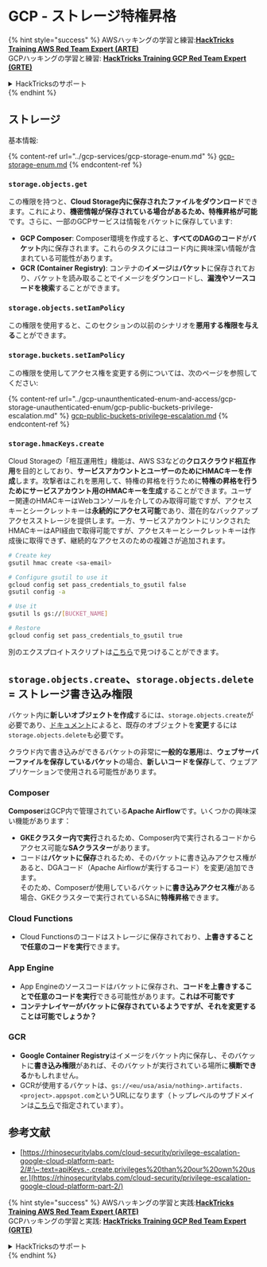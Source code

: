 # GCP - ストレージ特権昇格

{% hint style="success" %}
AWSハッキングの学習と練習:<img src="/.gitbook/assets/image.png" alt="" data-size="line">[**HackTricks Training AWS Red Team Expert (ARTE)**](https://training.hacktricks.xyz/courses/arte)<img src="/.gitbook/assets/image.png" alt="" data-size="line">\
GCPハッキングの学習と練習: <img src="/.gitbook/assets/image (2).png" alt="" data-size="line">[**HackTricks Training GCP Red Team Expert (GRTE)**<img src="/.gitbook/assets/image (2).png" alt="" data-size="line">](https://training.hacktricks.xyz/courses/grte)

<details>

<summary>HackTricksのサポート</summary>

* [**サブスクリプションプラン**](https://github.com/sponsors/carlospolop)をチェック！
* 💬 [**Discordグループ**](https://discord.gg/hRep4RUj7f)に参加するか、[**telegramグループ**](https://t.me/peass)に参加するか、**Twitter** 🐦 [**@hacktricks\_live**](https://twitter.com/hacktricks\_live)**をフォロー**してください。
* **HackTricks**と**HackTricks Cloud**のgithubリポジトリにPRを提出して**ハッキングテクニックを共有**してください。

</details>
{% endhint %}

## ストレージ

基本情報:

{% content-ref url="../gcp-services/gcp-storage-enum.md" %}
[gcp-storage-enum.md](../gcp-services/gcp-storage-enum.md)
{% endcontent-ref %}

### `storage.objects.get`

この権限を持つと、**Cloud Storage内に保存されたファイルをダウンロード**できます。これにより、**機密情報が保存されている場合があるため、特権昇格が可能**です。さらに、一部のGCPサービスは情報をバケットに保存しています:

* **GCP Composer**: Composer環境を作成すると、**すべてのDAGのコード**が**バケット**内に保存されます。これらのタスクにはコード内に興味深い情報が含まれている可能性があります。
* **GCR (Container Registry)**: コンテナの**イメージ**は**バケット**に保存されており、バケットを読み取ることでイメージをダウンロードし、**漏洩やソースコードを検索**することができます。

### `storage.objects.setIamPolicy`

この権限を使用すると、このセクションの以前のシナリオを**悪用する権限を与える**ことができます。

### **`storage.buckets.setIamPolicy`**

この権限を使用してアクセス権を変更する例については、次のページを参照してください:

{% content-ref url="../gcp-unaunthenticated-enum-and-access/gcp-storage-unauthenticated-enum/gcp-public-buckets-privilege-escalation.md" %}
[gcp-public-buckets-privilege-escalation.md](../gcp-unaunthenticated-enum-and-access/gcp-storage-unauthenticated-enum/gcp-public-buckets-privilege-escalation.md)
{% endcontent-ref %}

### `storage.hmacKeys.create`

Cloud Storageの「相互運用性」機能は、AWS S3などの**クロスクラウド相互作用**を目的としており、**サービスアカウントとユーザーのためにHMACキーを作成**します。攻撃者はこれを悪用して、特権の昇格を行うために**特権の昇格を行うためにサービスアカウント用のHMACキーを生成**することができます。ユーザー関連のHMACキーはWebコンソールを介してのみ取得可能ですが、アクセスキーとシークレットキーは**永続的にアクセス可能**であり、潜在的なバックアップアクセスストレージを提供します。一方、サービスアカウントにリンクされたHMACキーはAPI経由で取得可能ですが、アクセスキーとシークレットキーは作成後に取得できず、継続的なアクセスのための複雑さが追加されます。
```bash
# Create key
gsutil hmac create <sa-email>

# Configure gsutil to use it
gcloud config set pass_credentials_to_gsutil false
gsutil config -a

# Use it
gsutil ls gs://[BUCKET_NAME]

# Restore
gcloud config set pass_credentials_to_gsutil true
```
別のエクスプロイトスクリプトは[こちら](https://github.com/RhinoSecurityLabs/GCP-IAM-Privilege-Escalation/blob/master/ExploitScripts/storage.hmacKeys.create.py)で見つけることができます。

## `storage.objects.create`、`storage.objects.delete` = ストレージ書き込み権限

バケット内に**新しいオブジェクトを作成**するには、`storage.objects.create`が必要であり、[ドキュメント](https://cloud.google.com/storage/docs/access-control/iam-permissions#object\_permissions)によると、既存のオブジェクトを**変更**するには`storage.objects.delete`も必要です。

クラウド内で書き込みができるバケットの非常に**一般的な悪用**は、**ウェブサーバーファイルを保存しているバケット**の場合、**新しいコードを保存**して、ウェブアプリケーションで使用される可能性があります。

### Composer

**Composer**はGCP内で管理されている**Apache Airflow**です。いくつかの興味深い機能があります：

- **GKEクラスター内で実行**されるため、Composer内で実行されるコードからアクセス可能な**SAクラスター**があります。
- コードは**バケットに保存**されるため、そのバケットに書き込みアクセス権があると、DGAコード（Apache Airflowが実行するコード）を変更/追加できます。\
そのため、Composerが使用しているバケットに**書き込みアクセス権**がある場合、GKEクラスターで実行されているSAに**特権昇格**できます。

### Cloud Functions

- Cloud Functionsのコードはストレージに保存されており、**上書きすることで任意のコードを実行**できます。

### App Engine

- App Engineのソースコードはバケットに保存され、**コードを上書きすることで任意のコードを実行**できる可能性があります。**これは不可能です**
- **コンテナレイヤーがバケットに保存されているようですが、それを変更することは可能でしょうか？**

### GCR

- **Google Container Registry**はイメージをバケット内に保存し、そのバケットに**書き込み権限**があれば、そのバケットが実行されている場所に**横断できる**かもしれません。
- GCRが使用するバケットは、`gs://<eu/usa/asia/nothing>.artifacts.<project>.appspot.com`というURLになります（トップレベルのサブドメインは[こちら](https://cloud.google.com/container-registry/docs/pushing-and-pulling)で指定されています）。

## **参考文献**

- [https://rhinosecuritylabs.com/cloud-security/privilege-escalation-google-cloud-platform-part-2/#:\~:text=apiKeys.-,create,privileges%20than%20our%20own%20user.](https://rhinosecuritylabs.com/cloud-security/privilege-escalation-google-cloud-platform-part-2/)

{% hint style="success" %}
AWSハッキングの学習と実践:<img src="/.gitbook/assets/image.png" alt="" data-size="line">[**HackTricks Training AWS Red Team Expert (ARTE)**](https://training.hacktricks.xyz/courses/arte)<img src="/.gitbook/assets/image.png" alt="" data-size="line">\
GCPハッキングの学習と実践: <img src="/.gitbook/assets/image (2).png" alt="" data-size="line">[**HackTricks Training GCP Red Team Expert (GRTE)**<img src="/.gitbook/assets/image (2).png" alt="" data-size="line">](https://training.hacktricks.xyz/courses/grte)

<details>

<summary>HackTricksのサポート</summary>

- [**サブスクリプションプラン**](https://github.com/sponsors/carlospolop)をチェック！
- 💬 [**Discordグループ**](https://discord.gg/hRep4RUj7f)や[**telegramグループ**](https://t.me/peass)に**参加**するか、**Twitter** 🐦 [**@hacktricks\_live**](https://twitter.com/hacktricks\_live)**をフォロー**してください。
- **ハッキングトリックを共有するには、**[**HackTricks**](https://github.com/carlospolop/hacktricks)と[**HackTricks Cloud**](https://github.com/carlospolop/hacktricks-cloud)のGitHubリポジトリにPRを提出してください。

</details>
{% endhint %}
